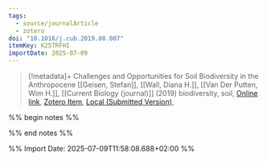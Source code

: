 ```yaml
---
tags:
  - source/journalArticle
  - zotero
doi: "10.1016/j.cub.2019.08.007"
itemKey: K25TRFHI
importDate: 2025-07-09
---
```

>[!metadata]+
> Challenges and Opportunities for Soil Biodiversity in the Anthropocene
> [[Geisen, Stefan]], [[Wall, Diana H.]], [[Van Der Putten, Wim H.]], 
> [[Current Biology (journal)]] (2019)
> biodiversity, soil, 
> [Online link](https://linkinghub.elsevier.com/retrieve/pii/S0960982219310231), [Zotero Item](zotero://select/library/items/K25TRFHI), [Local (Submitted Version)](file://C:/Users/aburg/Documents/references/zotero/storage/XPNLY2U2/Geisen2019_ChallengesOpportunities.pdf), 

%% begin notes %%

%% end notes %%

%% Import Date: 2025-07-09T11:58:08.688+02:00 %%

